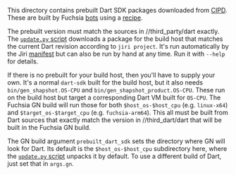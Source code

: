 This directory contains prebuilt Dart SDK packages downloaded from
[CIPD](https://github.com/luci/luci-go/tree/master/cipd).
These are built by Fuchsia [bots](https://luci-milo.appspot.com/p/fuchsia/g/dart-prebuilt/console)
using a [recipe](https://fuchsia.googlesource.com/infra/recipes/+/master/recipes/dart_toolchain.py).

The prebuilt version must match the sources in //third_party/dart exactly.
The [`update.py` script](update.py) downloads a package for the build host
that matches the current Dart revision according to `jiri project`.  It's
run automatically by the Jiri [manifest](../../manifest/minimal) but can
also be run by hand at any time.  Run it with `--help` for details.

If there is no prebuilt for your build host, then you'll have to supply your
own.  It's a normal `dart-sdk` built for the build host, but it also needs
`bin/gen_shapshot.OS-CPU` and `bin/gen_shapshot_product.OS-CPU`.  These run
on the build host but target a corresponding Dart VM built for `OS-CPU`.
The Fuchsia GN build will run those for both `$host_os-$host_cpu`
(e.g. `linux-x64`) and `$target_os-$target_cpu` (e.g. `fuchsia-arm64`).
This all must be built from Dart sources that exactly match the version in
//third_dart/dart that will be built in the Fuchsia GN build.

The GN build argument `prebuilt_dart_sdk` sets the directory where GN will
look for Dart.  Its default is the `$host_os-$host_cpu` subdirectory here,
where the [`update.py` script](update.py) unpacks it by default.  To use a
different build of Dart, just set that in `args.gn`.
